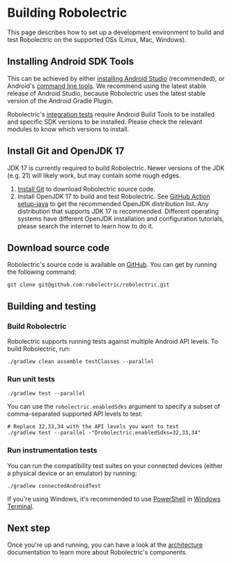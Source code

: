 # Building Robolectric

This page describes how to set up a development environment to build and test Robolectric on the
supported OSs (Linux, Mac, Windows).

## Installing Android SDK Tools

This can be achieved by either [installing Android Studio][android-studio-download] (recommended),
or Android's [command line tools][android-command-line-tools]. We recommend using the latest stable
release of Android Studio, because Robolectric uses the latest stable version of the Android Gradle
Plugin.

Robolectric's [integration tests][robolectric-integration-tests] require Android Build Tools to be
installed and specific SDK versions to be installed. Please check the relevant modules to know which
versions to install.

## Install Git and OpenJDK 17

JDK 17 is currently required to build Robolectric. Newer versions of the JDK (e.g. 21) will likely
work, but may contain some rough edges.

1. [Install Git][git-downloads] to download Robolectric source code.
2. Install OpenJDK 17 to build and test Robolectric. See
   [GitHub Action setup-java][github-actions-setup-java] to get the recommended OpenJDK distribution
   list. Any distribution that supports JDK 17 is recommended. Different operating systems have
   different OpenJDK installation and configuration tutorials, please search the internet to learn
   how to do it.

## Download source code

Robolectric's source code is available on [GitHub][robolectric-github]. You can get by running the
following command:

```shell
git clone git@github.com:robolectric/robolectric.git
```

## Building and testing

### Build Robolectric

Robolectric supports running tests against multiple Android API levels. To build Robolectric, run:

```shell
./gradlew clean assemble testClasses --parallel
```

### Run unit tests

```shell
./gradlew test --parallel
```

You can use the `robolectric.enabledSdks` argument to specify a subset of comma-separated supported
API levels to test:

```shell
# Replace 32,33,34 with the API levels you want to test
./gradlew test --parallel -"Drobolectric.enabledSdks=32,33,34"
```

### Run instrumentation tests

You can run the compatibility test suites on your connected devices (either a physical device or an
emulator) by running:

```shell
./gradlew connectedAndroidTest
```

If you're using Windows, it's recommended to use [PowerShell][power-shell] in
[Windows Terminal][windows-terminal].

## Next step

Once you're up and running, you can have a look at the [architecture](architecture.md) documentation
to learn more about Robolectric's components.

[android-command-line-tools]: https://developer.android.com/studio#command-line-tools-only
[android-studio-download]: https://developer.android.com/studio#download
[git-downloads]: https://git-scm.com/downloads
[github-actions-setup-java]: https://github.com/actions/setup-java#supported-distributions
[power-shell]: https://github.com/PowerShell/PowerShell
[robolectric-github]: https://github.com/robolectric/robolectric
[robolectric-integration-tests]: https://github.com/robolectric/robolectric/tree/master/integration_tests
[windows-terminal]: https://github.com/microsoft/terminal
